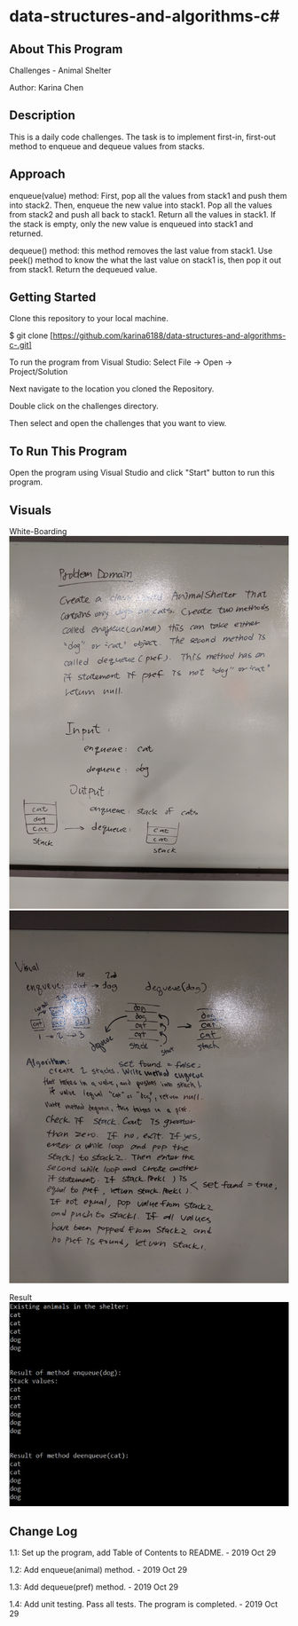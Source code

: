# data-structures-and-algorithms-c#

## About This Program
Challenges - Animal Shelter

Author: Karina Chen

## Description
This is a daily code challenges. The task is to implement first-in, first-out method to enqueue and dequeue values from stacks.

## Approach
enqueue(value) method: First, pop all the values from stack1 and push them into stack2. Then, enqueue the new value into stack1. Pop all the values from stack2 and push all back to stack1. Return all the values in stack1. If the stack is empty, only the new value is enqueued into stack1 and returned.

dequeue() method: this method removes the last value from stack1. Use peek() method to know the what the last value on stack1 is, then pop it out from stack1. Return the dequeued value.

## Getting Started
Clone this repository to your local machine.

$ git clone [https://github.com/karina6188/data-structures-and-algorithms-c-.git]

To run the program from Visual Studio:
Select File -> Open -> Project/Solution

Next navigate to the location you cloned the Repository.

Double click on the challenges directory.

Then select and open the challenges that you want to view.

## To Run This Program
Open the program using Visual Studio and click "Start" button to run this program.

## Visuals

White-Boarding
![Alt whiteboarding capture](/Assets/code12_1.jpg)
![Alt whiteboarding capture](/Assets/code12_2.jpg)

Result
![Alt whiteboarding capture](/Assets/code12_3.JPG)

## Change Log

1.1: Set up the program, add Table of Contents to README. - 2019 Oct 29

1.2: Add enqueue(animal) method. - 2019 Oct 29

1.3: Add dequeue(pref) method. - 2019 Oct 29

1.4: Add unit testing. Pass all tests. The program is completed. - 2019 Oct 29